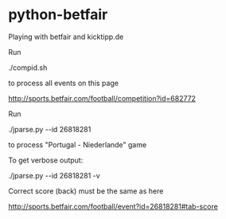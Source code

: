 python-betfair
==============

Playing with betfair and kicktipp.de

Run

./compid.sh

to process all events on this page

http://sports.betfair.com/football/competition?id=682772

Run

./jparse.py --id 26818281

to process "Portugal - Niederlande" game

To get verbose output:

./jparse.py --id 26818281 -v

Correct score (back) must be the same as here

http://sports.betfair.com/football/event?id=26818281#tab-score